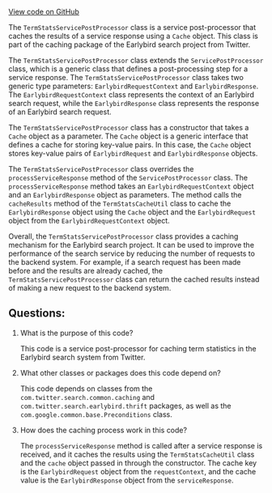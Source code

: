 [View code on GitHub](https://github.com/misbahsy/the-algorithm/src/java/com/twitter/search/earlybird_root/caching/TermStatsServicePostProcessor.java)

The `TermStatsServicePostProcessor` class is a service post-processor that caches the results of a service response using a `Cache` object. This class is part of the caching package of the Earlybird search project from Twitter.

The `TermStatsServicePostProcessor` class extends the `ServicePostProcessor` class, which is a generic class that defines a post-processing step for a service response. The `TermStatsServicePostProcessor` class takes two generic type parameters: `EarlybirdRequestContext` and `EarlybirdResponse`. The `EarlybirdRequestContext` class represents the context of an Earlybird search request, while the `EarlybirdResponse` class represents the response of an Earlybird search request.

The `TermStatsServicePostProcessor` class has a constructor that takes a `Cache` object as a parameter. The `Cache` object is a generic interface that defines a cache for storing key-value pairs. In this case, the `Cache` object stores key-value pairs of `EarlybirdRequest` and `EarlybirdResponse` objects.

The `TermStatsServicePostProcessor` class overrides the `processServiceResponse` method of the `ServicePostProcessor` class. The `processServiceResponse` method takes an `EarlybirdRequestContext` object and an `EarlybirdResponse` object as parameters. The method calls the `cacheResults` method of the `TermStatsCacheUtil` class to cache the `EarlybirdResponse` object using the `Cache` object and the `EarlybirdRequest` object from the `EarlybirdRequestContext` object.

Overall, the `TermStatsServicePostProcessor` class provides a caching mechanism for the Earlybird search project. It can be used to improve the performance of the search service by reducing the number of requests to the backend system. For example, if a search request has been made before and the results are already cached, the `TermStatsServicePostProcessor` class can return the cached results instead of making a new request to the backend system.
## Questions: 
 1. What is the purpose of this code?
    
    This code is a service post-processor for caching term statistics in the Earlybird search system from Twitter.

2. What other classes or packages does this code depend on?
    
    This code depends on classes from the `com.twitter.search.common.caching` and `com.twitter.search.earlybird.thrift` packages, as well as the `com.google.common.base.Preconditions` class.

3. How does the caching process work in this code?
    
    The `processServiceResponse` method is called after a service response is received, and it caches the results using the `TermStatsCacheUtil` class and the `cache` object passed in through the constructor. The cache key is the `EarlybirdRequest` object from the `requestContext`, and the cache value is the `EarlybirdResponse` object from the `serviceResponse`.